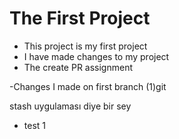 # The First Project

- This project is my first project
- I have made changes to my project
- The create PR assignment


-Changes I made on first branch (1)git 


stash uygulaması diye bir sey

- test 1



